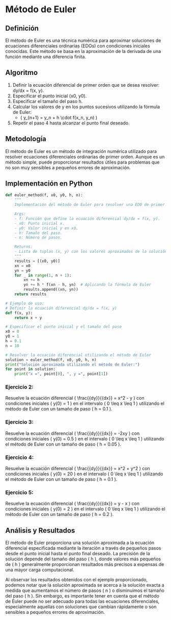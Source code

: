 # Método de Euler
## Definición
El método de Euler es una técnica numérica para aproximar soluciones de ecuaciones diferenciales ordinarias (EDOs) con condiciones iniciales conocidas. Este método se basa en la aproximación de la derivada de una función mediante una diferencia finita.

## Algoritmo
1. Definir la ecuación diferencial de primer orden que se desea resolver: dy/dx = f(x, y).
2. Especificar el punto inicial (x0, y0).
3. Especificar el tamaño del paso h.
4. Calcular los valores de y en los puntos sucesivos utilizando la fórmula de Euler:
   - \( y_{n+1} = y_n + h \cdot f(x_n, y_n) \)
5. Repetir el paso 4 hasta alcanzar el punto final deseado.

## Metodología
El método de Euler es un método de integración numérica utilizado para resolver ecuaciones diferenciales ordinarias de primer orden. Aunque es un método simple, puede proporcionar resultados útiles para problemas que no son muy sensibles a pequeños errores de aproximación.

## Implementación en Python

```python
def euler_method(f, x0, y0, h, n):
    """
    Implementación del método de Euler para resolver una EDO de primer orden.

    Args:
    - f: Función que define la ecuación diferencial dy/dx = f(x, y).
    - x0: Punto inicial x.
    - y0: Valor inicial y en x0.
    - h: Tamaño del paso.
    - n: Número de pasos.

    Returns:
    - Lista de tuplas (x, y) con los valores aproximados de la solución.
    """
    results = [(x0, y0)]
    xn = x0
    yn = y0
    for _ in range(1, n + 1):
        xn += h
        yn += h * f(xn - h, yn)  # Aplicando la fórmula de Euler
        results.append((xn, yn))
    return results

# Ejemplo de uso:
# Definir la ecuación diferencial dy/dx = f(x, y)
def f(x, y):
    return x + y

# Especificar el punto inicial y el tamaño del paso
x0 = 0
y0 = 1
h = 0.1
n = 10

# Resolver la ecuación diferencial utilizando el método de Euler
solution = euler_method(f, x0, y0, h, n)
print("Solución aproximada utilizando el método de Euler:")
for point in solution:
    print("x =", point[0], ", y =", point[1])
```


### Ejercicio 2:
Resuelve la ecuación diferencial \( \frac{{dy}}{{dx}} = x^2 - y \) con condiciones iniciales \( y(0) = 1 \) en el intervalo \( 0 \leq x \leq 1 \) utilizando el método de Euler con un tamaño de paso \( h = 0.1 \).

### Ejercicio 3:
Resuelve la ecuación diferencial \( \frac{{dy}}{{dx}} = -2xy \) con condiciones iniciales \( y(0) = 0.5 \) en el intervalo \( 0 \leq x \leq 1 \) utilizando el método de Euler con un tamaño de paso \( h = 0.05 \).

### Ejercicio 4:
Resuelve la ecuación diferencial \( \frac{{dy}}{{dx}} = x^2 + y^2 \) con condiciones iniciales \( y(0) = 20 \) en el intervalo \( 0 \leq x \leq 1 \) utilizando el método de Euler con un tamaño de paso \( h = 0.1 \).

### Ejercicio 5:
Resuelve la ecuación diferencial \( \frac{{dy}}{{dx}} = y - x \) con condiciones iniciales \( y(0) = 2 \) en el intervalo \( 0 \leq x \leq 1 \) utilizando el método de Euler con un tamaño de paso \( h = 0.2 \).

## Análisis y Resultados
El método de Euler proporciona una solución aproximada a la ecuación diferencial especificada mediante la iteración a través de pequeños pasos desde el punto inicial hasta el punto final deseado. La precisión de la solución depende del tamaño del paso \( h \), donde valores más pequeños de \( h \) generalmente proporcionan resultados más precisos a expensas de una mayor carga computacional.

Al observar los resultados obtenidos con el ejemplo proporcionado, podemos notar que la solución aproximada se acerca a la solución exacta a medida que aumentamos el número de pasos \( n \) o disminuimos el tamaño del paso \( h \). Sin embargo, es importante tener en cuenta que el método de Euler puede no ser adecuado para todas las ecuaciones diferenciales, especialmente aquellas con soluciones que cambian rápidamente o son sensibles a pequeños errores de aproximación.

